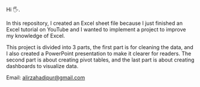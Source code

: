 Hi 🖐.

In this repository, I created an Excel sheet file because I just finished an Excel tutorial on YouTube and I wanted to implement a project to improve my knowledge of Excel.

This project is divided into 3 parts, the first part is for cleaning the data, and I also created a PowerPoint presentation to make it clearer for readers.
The second part is about creating pivot tables, and the last part is about creating dashboards to visualize data.

Email: alirzahadipur@gmail.com

